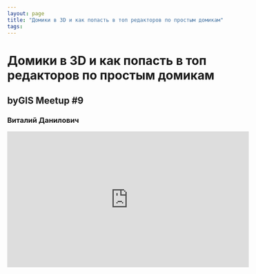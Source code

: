 ```yaml
---
layout: page
title: "Домики в 3D и как попасть в топ редакторов по простым домикам"
tags:
---
```



# Домики в 3D и как попасть в топ редакторов по простым домикам
## byGIS Meetup #9
### Виталий Данилович

<iframe width="560" height="315" src="https://www.youtube.com/embed/boS9Kud-zLM" frameborder="0" allow="accelerometer; autoplay; encrypted-media; gyroscope; picture-in-picture" allowfullscreen></iframe>